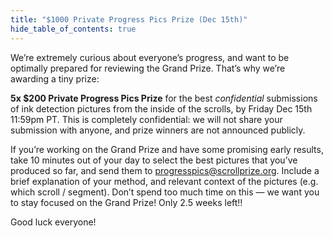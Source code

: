 ```yaml
---
title: "$1000 Private Progress Pics Prize (Dec 15th)"
hide_table_of_contents: true
---
```


<head>
  <html data-theme="dark" />

  <meta
    name="description"
    content="A $1,000,000+ machine learning and computer vision competition"
  />

  <meta property="og:type" content="website" />
  <meta property="og:url" content="https://scrollprize.org" />
  <meta property="og:title" content="Deep Past Challenge" />
  <meta
    property="og:description"
    content="A $1,000,000+ machine learning and computer vision competition"
  />
  <meta
    property="og:image"
    content="https://scrollprize.org/img/social/opengraph.jpg"
  />

  <meta property="twitter:card" content="summary_large_image" />
  <meta property="twitter:url" content="https://scrollprize.org" />
  <meta property="twitter:title" content="Deep Past Challenge" />
  <meta
    property="twitter:description"
    content="A $1,000,000+ machine learning and computer vision competition"
  />
  <meta
    property="twitter:image"
    content="https://scrollprize.org/img/social/opengraph.jpg"
  />
</head>

We’re extremely curious about everyone’s progress, and want to be optimally prepared for reviewing the Grand Prize. That’s why we’re awarding a tiny prize:

**5x \$200 Private Progress Pics Prize** for the best *confidential* submissions of ink detection pictures from the inside of the scrolls, by Friday Dec 15th 11:59pm PT. This is completely confidential: we will not share your submission with anyone, and prize winners are not announced publicly.

If you’re working on the Grand Prize and have some promising early results, take 10 minutes out of your day to select the best pictures that you’ve produced so far, and send them to <a href="mailto:progresspics@scrollprize.org">progresspics@scrollprize.org</a>. Include a brief explanation of your method, and relevant context of the pictures (e.g. which scroll / segment). Don’t spend too much time on this — we want you to stay focused on the Grand Prize! Only 2.5 weeks left!!

Good luck everyone!
